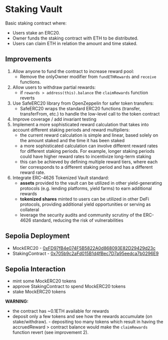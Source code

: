 # Staking Vault

Basic staking contract where:
- Users stake an ERC20.
- Owner funds the staking contract with ETH to be distributed.
- Users can claim ETH in relation the amount and time staked.

## Improvements

1. Allow anyone to fund the contract to increase reward pool:
   - Remove the onlyOwner modifier from `fundETHRewards` and `receive` functions.
2. Allow users to withdraw partial rewards:
    - if `rewards > address(this).balance` the `claimRewards` function reverts
3. Use SafeERC20 library from OpenZeppelin for safer token transfers:
   - SafeERC20 wraps the standard ERC20 functions (transfer, transferFrom, etc.) to handle the low-level call to the token contract
4. Improve coverage / add invariant testing
5. Implement a more sophisticated reward calculation that takes into account different staking periods and reward multipliers:
   - the current reward calculation is simple and linear, based solely on the amount staked and the time it has been staked
   - a more sophisticated calculation can involve different reward rates for different staking periods. For example, longer staking periods could have higher reward rates to incentivize long-term staking
   - this can be achieved by defining multiple reward tiers, where each tier corresponds to a different staking period and has a different reward rate.
6. Integrate ERC-4626 Tokenized Vault standard:
   - **assets** provided to the vault can be utilized in other yield-generating protocols (e.g. lending platforms, yield farms) to earn additional rewards
   - **tokenized shares** minted to users can be utilized in other DeFi protocols, providing additional yield opportunities or serving as collateral
   - leverage the security audits and community scrutiny of the ERC-4626 standard, reducing the risk of vulnerabilities

## Sepolia Deployment
- MockERC20 - [0xFD97fB4e074F5B5822A0d868093E82D29429d23c](https://sepolia.etherscan.io/address/0xFD97fB4e074F5B5822A0d868093E82D29429d23c#code)
- StakingContract - [0x705b9c2aFd015B1d4fBec7D7a95eedca7b0296E9](https://sepolia.etherscan.io/address/0x705b9c2aFd015B1d4fBec7D7a95eedca7b0296E9#code)

## Sepolia Interaction
- mint some MockERC20 tokens
- approve StakingContract to spend MockERC20 tokens
- stake MockERC20 tokens

**WARNING:**
- the contract has ~0.1ETH available for rewards
- deposit only a few tokens and see how the rewards accumulate (on stake/withdraw). - depositing too many tokens which result in having the accruedReward > contract balance would make the `claimRewards` function revert (see improvement 2).